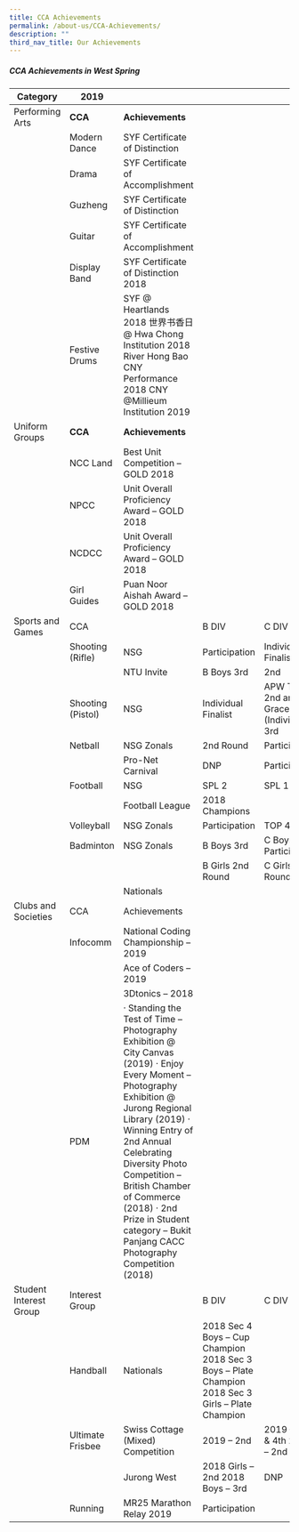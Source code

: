 ```yaml
---
title: CCA Achievements
permalink: /about-us/CCA-Achievements/
description: ""
third_nav_title: Our Achievements
---
```



##### **CCA Achievements in West Spring**

| Category 	| 2019 	|  	|  	|  	|
|---	|---	|---	|---	|---	|
| Performing Arts 	| **CCA** 	| **Achievements** 	|  	|  	|
|  	| Modern Dance 	| SYF Certificate of Distinction 	|  	|  	|
|  	| Drama 	| SYF Certificate of Accomplishment 	|  	|  	|
|  	| Guzheng 	| SYF Certificate of Distinction 	|  	|  	|
|  	| Guitar 	| SYF Certificate of Accomplishment 	|  	|  	|
|  	| Display Band 	| SYF Certificate of Distinction 2018 	|  	|  	|
|  	| Festive Drums 	| SYF @ Heartlands 2018  世界书香日 @ Hwa Chong Institution 2018 River Hong Bao CNY Performance 2018 CNY @Millieum Institution 2019 	|  	|  	|
| Uniform Groups 	| **CCA** 	| **Achievements** 	|  	|  	||
|  	| NCC Land 	| Best Unit Competition – GOLD 2018 	|  	|  	|
|  	| NPCC 	| Unit Overall Proficiency Award – GOLD 2018 	|  	|  	|
|  	| NCDCC 	| Unit Overall Proficiency Award – GOLD 2018 	|  	|  	|
|  	| Girl Guides 	| Puan Noor Aishah Award – GOLD 2018 	|  	|  	||
| Sports and Games 	| CCA 	|  	| B DIV 	| C DIV 	|
|  	| Shooting (Rifle) 	| NSG 	| Participation 	| Individual Finalist 	|
|  	|  	| NTU Invite 	| B Boys 3rd 	| 2nd 	|
|  	| Shooting (Pistol) 	| NSG 	| Individual Finalist 	| APW Team 2nd and 3rd  Grace One (Individual) 3rd 	|
|  	| Netball 	| NSG Zonals 	| 2nd Round 	| Participation 	|
|  	|  	| Pro-Net Carnival 	| DNP 	| Participation 	|
|  	| Football 	| NSG 	| SPL 2 	| SPL 1 	|
|  	|  	| Football League 	| 2018 Champions 	|  	|
|  	| Volleyball 	| NSG Zonals 	| Participation 	| TOP 4 	|
|  	| Badminton 	| NSG Zonals 	| B Boys 3rd 	| C Boys Participation 	|
|  	|  	|  	| B Girls 2nd Round 	| C Girls 2nd Round 	|
|  	|  	| Nationals 	|  	|  	|
| Clubs and Societies 	| CCA 	| Achievements 	|  	|  	||
|  	| Infocomm 	| National Coding Championship – 2019 	|  	|  	|
|  	|  	| Ace of Coders – 2019 	|  	|  	|
|  	|  	| 3Dtonics – 2018 	|  	|  	|
|  	| PDM 	| ·        Standing the Test of Time – Photography Exhibition @ City Canvas (2019)  ·        Enjoy Every Moment – Photography Exhibition @ Jurong Regional Library (2019) ·        Winning Entry of 2nd Annual Celebrating Diversity Photo Competition – British Chamber of Commerce (2018) ·        2nd Prize in Student category – Bukit Panjang CACC Photography Competition (2018) 	|  	|  	|
| Student Interest Group 	| Interest Group 	|  	| B DIV 	| C DIV 	|
|  	| Handball 	| Nationals 	| 2018 Sec 4 Boys – Cup Champion 2018 Sec 3 Boys – Plate Champion 2018 Sec 3 Girls – Plate Champion 	|  	|
|  	| Ultimate Frisbee 	| Swiss Cottage (Mixed) Competition 	| 2019 – 2nd 	| 2019 – 2nd  & 4th 2018 – 2nd 	|
|  	|  	| Jurong West 	| 2018 Girls – 2nd 2018 Boys – 3rd 	| DNP 	|
|  	| Running 	| MR25 Marathon Relay 2019 	| Participation 	|  	|